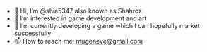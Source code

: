 - 👋 Hi, I’m @shia5347 also known as Shahroz
- 👀 I’m interested in game development and art
- 🌱 I’m currently developing a game which I can hopefully market successfully
- 📫 How to reach me: mugeneve@gmail.com

<!---
shia5347/shia5347 is a ✨ special ✨ repository because its `README.md` (this file) appears on your GitHub profile.
You can click the Preview link to take a look at your changes.
--->
